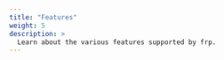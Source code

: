 ```yaml
---
title: "Features"
weight: 5
description: >
  Learn about the various features supported by frp.
---
```

